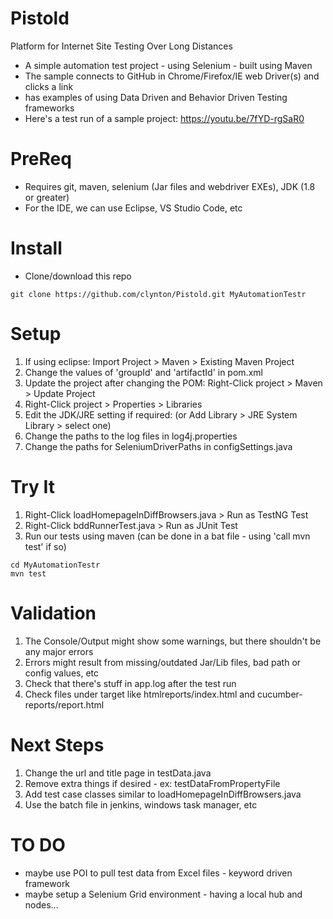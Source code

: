 # Pistold
Platform for Internet Site Testing Over Long Distances
- A simple automation test project - using Selenium - built using Maven
- The sample connects to GitHub in Chrome/Firefox/IE web Driver(s) and clicks a link
- has examples of using Data Driven and Behavior Driven Testing frameworks
- Here's a test run of a sample project: https://youtu.be/7fYD-rgSaR0

# PreReq
* Requires git, maven, selenium (Jar files and webdriver EXEs), JDK (1.8 or greater)
* For the IDE, we can use Eclipse, VS Studio Code, etc

# Install

* Clone/download this repo

```shell
git clone https://github.com/clynton/Pistold.git MyAutomationTestr
```

# Setup
	
1. If using eclipse: Import Project > Maven > Existing Maven Project
2. Change the values of 'groupId' and 'artifactId' in pom.xml
3. Update the project after changing the POM: Right-Click project > Maven > Update Project
4. Right-Click project > Properties > Libraries
5. Edit the JDK/JRE setting if required: (or Add Library > JRE System Library > select one)
6. Change the paths to the log files in log4j.properties
7. Change the paths for SeleniumDriverPaths in configSettings.java

# Try It
1. Right-Click loadHomepageInDiffBrowsers.java > Run as TestNG Test
2. Right-Click bddRunnerTest.java > Run as JUnit Test
3. Run our tests using maven (can be done in a bat file - using 'call mvn test' if so)

```dos
cd MyAutomationTestr
mvn test
```

# Validation

1. The Console/Output might show some warnings, but there shouldn't be any major errors
2. Errors might result from missing/outdated Jar/Lib files, bad path or config values, etc
3. Check that there's stuff in app.log after the test run
4. Check files under target like htmlreports/index.html and cucumber-reports/report.html

# Next Steps

1. Change the url and title page in testData.java
2. Remove extra things if desired - ex: testDataFromPropertyFile
3. Add test case classes similar to loadHomepageInDiffBrowsers.java
4. Use the batch file in jenkins, windows task manager, etc

# TO DO
- maybe use POI to pull test data from Excel files - keyword driven framework
- maybe setup a Selenium Grid environment - having a local hub and nodes... 

<br/><br/><br/>



